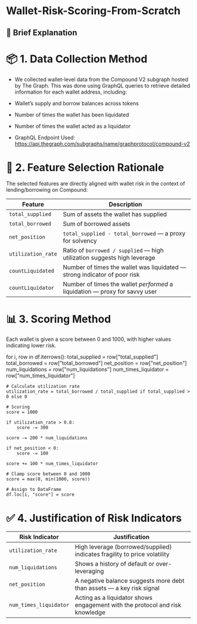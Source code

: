 # Wallet-Risk-Scoring-From-Scratch

## 📝 Brief Explanation

# 📦 1. Data Collection Method
- We collected wallet-level data from the Compound V2 subgraph hosted by The Graph. This was done using GraphQL queries to retrieve detailed information for each wallet address, including:

- Wallet’s supply and borrow balances across tokens

- Number of times the wallet has been liquidated

- Number of times the wallet acted as a liquidator

- GraphQL Endpoint Used: https://api.thegraph.com/subgraphs/name/graphprotocol/compound-v2

# 🎯 2. Feature Selection Rationale
The selected features are directly aligned with wallet risk in the context of lending/borrowing on Compound:


| Feature            | Description                                                                 |
| ------------------ | --------------------------------------------------------------------------- |
| `total_supplied`   | Sum of assets the wallet has supplied                                       |
| `total_borrowed`   | Sum of borrowed assets                                                      |
| `net_position`     | `total_supplied - total_borrowed` — a proxy for solvency                    |
| `utilization_rate` | Ratio of `borrowed / supplied` — high utilization suggests high leverage    |
| `countLiquidated`  | Number of times the wallet was liquidated — strong indicator of poor risk   |
| `countLiquidator`  | Number of times the wallet *performed* a liquidation — proxy for savvy user |


# 📊 3. Scoring Method
Each wallet is given a score between 0 and 1000, with higher values indicating lower risk.

for i, row in df.iterrows():
    total_supplied = row["total_supplied"]
    total_borrowed = row["total_borrowed"]
    net_position = row["net_position"]
    num_liquidations = row["num_liquidations"]
    num_times_liquidator = row["num_times_liquidator"]
    
    # Calculate utilization rate
    utilization_rate = total_borrowed / total_supplied if total_supplied > 0 else 0

    # Scoring
    score = 1000

    if utilization_rate > 0.8:
        score -= 300

    score -= 200 * num_liquidations

    if net_position < 0:
        score -= 100

    score += 100 * num_times_liquidator

    # Clamp score between 0 and 1000
    score = max(0, min(1000, score))

    # Assign to DataFrame
    df.loc[i, "score"] = score




# ✅ 4. Justification of Risk Indicators


| Risk Indicator         | Justification                                                                |
| ---------------------- | ---------------------------------------------------------------------------- |
| `utilization_rate`     | High leverage (borrowed/supplied) indicates fragility to price volatility    |
| `num_liquidations`     | Shows a history of default or over-leveraging                                |
| `net_position`         | A negative balance suggests more debt than assets — a key risk signal        |
| `num_times_liquidator` | Acting as a liquidator shows engagement with the protocol and risk knowledge |

